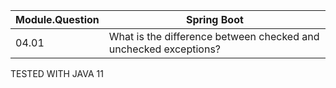 | Module.Question | Spring Boot                                                      |
|-----------------|------------------------------------------------------------------|
| 04.01           | What is the difference between checked and unchecked exceptions? |


TESTED WITH JAVA 11